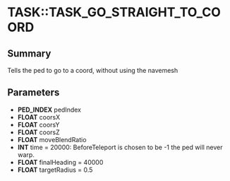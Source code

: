 # TASK::TASK_GO_STRAIGHT_TO_COORD

## Summary
Tells the ped to go to a coord, without using the navemesh

## Parameters
* **PED_INDEX** pedIndex
* **FLOAT** coorsX
* **FLOAT** coorsY
* **FLOAT** coorsZ
* **FLOAT** moveBlendRatio
* **INT** time = 20000: BeforeTeleport is chosen to be -1 the ped will never warp.
* **FLOAT** finalHeading = 40000
* **FLOAT** targetRadius = 0.5